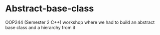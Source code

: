 # Abstract-base-class
OOP244 (Semester 2 C++) workshop where we had to build an abstract base class and a hierarchy from it
